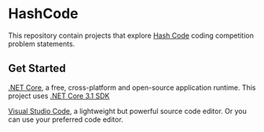 HashCode
============
This repository contain projects that explore [Hash Code](https://codingcompetitions.withgoogle.com/hashcode) coding competition problem statements.

## Get Started

[.NET Core](https://dot.net), a free, cross-platform and open-source application runtime. This project uses [.NET Core 3.1 SDK](https://dotnet.microsoft.com/download/dotnet-core/thank-you/sdk-3.1.101-windows-x64-installer)

[Visual Studio Code](https://code.visualstudio.com/), a lightweight but powerful source code editor. Or you can use your preferred code editor.

